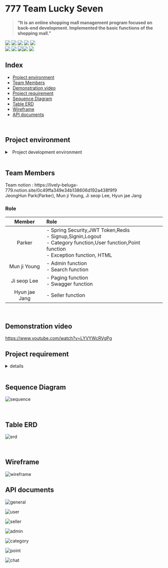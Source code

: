 
# 777 Team Lucky Seven 
>**“It is an online shopping mall management program focused on back-end development. Implemented the basic functions of the shopping mall.”**



<div>
 <img src="https://img.shields.io/badge/Java-007396?style=for-the-badge&logo=openjdk&logoColor=white">
 <img src="https://img.shields.io/badge/Gradle-02303A.svg?style=for-the-badge&logo=Gradle&logoColor=white">
  <img src="https://img.shields.io/badge/spring-6DB33F?style=for-the-badge&logo=spring&logoColor=white">
 <img src="https://img.shields.io/badge/spring boot-6DB33F?style=for-the-badge&logo=springboot&logoColor=white">
 <img src="https://img.shields.io/badge/Spring_Security-6DB33F?style=for-the-badge&logo=Spring-Security&logoColor=white">
</div>
<div>
 <img src="https://img.shields.io/badge/Hibernate-59666C?style=for-the-badge&logo=Hibernate&logoColor=white">
 <img src="https://img.shields.io/badge/redis-%23DD0031.svg?&style=for-the-badge&logo=redis&logoColor=white">
  <img src="https://img.shields.io/badge/IntelliJ_IDEA-000000.svg?style=for-the-badge&logo=intellij-idea&logoColor=white"><img src="https://img.shields.io/badge/github-181717?style=for-the-badge&logo=github&logoColor=white">
<img src="https://img.shields.io/badge/postman-FF6C37?style=for-the-badge&logo=postman&logoColor=white">
 </div>

## Index

<!-- TOC -->
* [Project environment](#project-environment)
* [Team Members](#team-members)
* [Demonstration video](#demonstration-video)
* [Project requirement](#project-requirement)
* [Sequence Diagram](#sequence-diagram)
* [Table ERD](#table-erd)
* [Wireframe](#wireframe)
* [API documents](#api-documents)
<!-- TOC -->


<br>


## Project environment
<details><summary> &nbsp Project development environment</summary>

- spring 2.7.6
- h2
- JDK 17
- build.gradle
    ```
   dependencies {
        implementation 'org.springframework.boot:spring-boot-starter-data-jpa'
        implementation 'org.springframework.boot:spring-boot-starter-security'
        implementation 'org.springframework.boot:spring-boot-starter-web'
        implementation 'org.springframework.boot:spring-boot-starter-validation'
    
        compileOnly 'org.projectlombok:lombok'
        runtimeOnly 'com.h2database:h2'
        annotationProcessor 'org.projectlombok:lombok'
    
        testImplementation 'org.springframework.boot:spring-boot-starter-test'
        testImplementation 'org.springframework.security:spring-security-test'
    
        testCompileOnly 'org.projectlombok:lombok'
        testAnnotationProcessor 'org.projectlombok:lombok'
    
    
        compileOnly group: 'io.jsonwebtoken', name: 'jjwt-api', version: '0.11.2'
        runtimeOnly group: 'io.jsonwebtoken', name: 'jjwt-impl', version: '0.11.2'
        runtimeOnly group: 'io.jsonwebtoken', name: 'jjwt-jackson', version: '0.11.2'
    
        implementation 'org.springframework.boot:spring-boot-starter-data-redis'
        implementation group: 'it.ozimov', name: 'embedded-redis', version: '0.7.1'
    
        implementation 'org.springframework.boot:spring-boot-starter-websocket'
    }
    ```

- application.properties

```
spring.h2.console.enabled=true
spring.datasource.url=jdbc:h2:mem:db;MODE=MYSQL;
spring.datasource.username=
spring.datasource.password=
spring.thymeleaf.cache=false
spring.jpa.properties.hibernate.show_sql=true
logging.level.org.hibernate.type.descriptor.sql=trace

jwt.secret.key=

##Redis
spring.redis.host=localhost
spring.redis.port=6379

##Swagger
spring.mvc.pathmatch.matching-strategy=ant_path_matcher

```
</details>
<br>


## Team Members
<div>
 Team notion : https://lively-beluga-779.notion.site/0c49ffa349e34b138606d192a438f9f9
 
 </div>
JeongHun Park(Parker), Mun ji Young, Ji seop Lee, Hyun jae Jang


### Role

| Member | Role                                                                          |
|:---:|:----------------------------------------------------------------------------|
| Parker | - Spring Security,JWT Token,Redis<br/>- Signup,Signin,Logout<br/>- Category function,User function,Point function<br/>- Exception function, HTML|
| Mun ji Young | -  Admin function<br/> - Search function|
| Ji seop Lee | - Paging function<br/> - Swagger function|
| Hyun jae Jang | - Seller function|
<br>

## Demonstration video
https://www.youtube.com/watch?v=LYVYWcRVgPg

## Project requirement
<details><summary> details
</summary>- Creating our own matching service project
[ Customer-seller matching service (free matching subject)]
- Member signup/login/logout/token function
- User permission function
    - Users are divided into three rights.
        - Customer: The user who first registered as a member
        - Seller: Customers who have been approved as a seller
        - Operator: User who approves the seller
- Functions by user authority
    - customer
        - Lookup
            - My profile setting and inquiry: You can set and view profiles (nickname, image) for each user
            - List of all sales products: Paging through the list of sales products
            - List of all sellers: search through the list of sellers by paging
            - Seller information: Select a seller to view profile information (nickname, image, introduction + matching topic information)
        - write
            - Request Form to Seller: Send the request details (matching topic information) to the seller
        - Permission request
            - Seller registration request: Fill out the seller profile request information and request seller registration to the operator
            
    - seller
        - Lookup
            - Set and view my seller profile: set and search profile for each seller (nickname, image, introduction + matching topic information)
            - Search my sales products: Paging through the list of products I am selling
            - Search customer request list: Paging and search the customer request list of all products
        - Enrollment
            - Register my sales product: Fill out the sales product information and register it on the list
        - Modify
            - Modify/Delete My Selling Products: Write the selling product information and edit it in the list
        - delete
            - Delete my sales product: Write the sales product information and delete it from the list
        - Customer request processing: Accept customer request and complete processing
    - Operator
        - Lookup
            - Customer List: Paging through the list of customers
            - Seller List: Paging and search the list of sellers
            - Seller registration request form list: Search the seller registration request list
        - Permission registration
            - Seller permission approval: Approve the seller registration request
        - delete
            - Seller authority: Delete user's seller authority
            
- Search function
    - Keyword search: Add a search function by entering a search keyword when searching for paging lists.
    - Seller Search: Add a function to search by seller name when searching the paging list.


- Customer-seller conversation function
    - Chat room creation: A chat room is created when sales start.
    - Conversation message transmission function: Customer and seller have a conversation about the sale.
    - Chat room message list search: You can search the chat list between the customer and the seller.
    - Chat room termination: When the sale is completed, the chat room is stopped and no more messages can be sent.
    
</details>

<br>

## Sequence Diagram
![sequence](https://user-images.githubusercontent.com/83831110/225190929-a9499ea2-52c4-4e8a-a7c7-c4e4343fa617.png)

<br>

## Table ERD
![erd](https://user-images.githubusercontent.com/83831110/225190883-a18cb469-7147-4312-b9d3-bff25864dd89.png)


<br>

## Wireframe
![wireframe](https://user-images.githubusercontent.com/83831110/225191022-b601c267-681e-4d7d-b4c6-276259c1f05f.png)

## API documents
![general](https://user-images.githubusercontent.com/83831110/225192197-e99ed9b9-2aa9-43b3-9637-b5344e040ff1.png)

![user](https://user-images.githubusercontent.com/83831110/225192758-ff558489-835d-4e22-8ff1-69141b6eefb9.png)

![seller](https://user-images.githubusercontent.com/83831110/225193457-a84729b5-68cb-43a3-9134-a1a24979b18d.png)

![admin](https://user-images.githubusercontent.com/83831110/225194515-3e77f425-8a86-4e71-b11e-91c8e013543b.png)

![category](https://user-images.githubusercontent.com/83831110/225194792-9a062bcd-d08f-481b-970d-7d37b7712084.png)

![point](https://user-images.githubusercontent.com/83831110/225196066-5c174a38-5b35-4d2f-9a68-c23c70afbf4a.png)

![chat](https://user-images.githubusercontent.com/83831110/225196166-8d703435-c299-4699-b8e1-328f1dc215c9.png)










